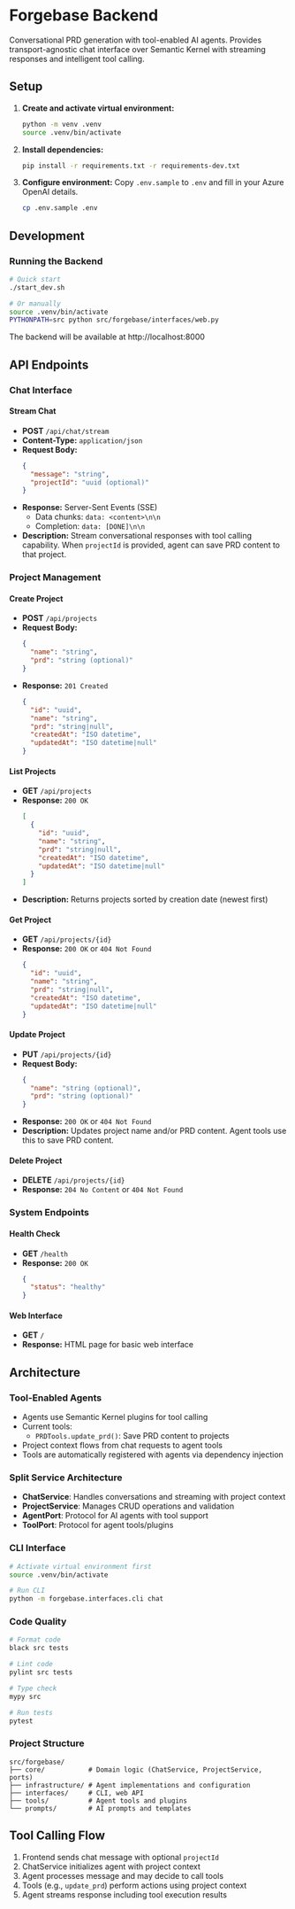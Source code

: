# Forgebase Backend

Conversational PRD generation with tool-enabled AI agents. Provides transport-agnostic chat interface over Semantic Kernel with streaming responses and intelligent tool calling.

## Setup

1. **Create and activate virtual environment:**
   ```bash
   python -m venv .venv
   source .venv/bin/activate
   ```

2. **Install dependencies:**
   ```bash
   pip install -r requirements.txt -r requirements-dev.txt
   ```

3. **Configure environment:**
   Copy `.env.sample` to `.env` and fill in your Azure OpenAI details.
   ```bash
   cp .env.sample .env
   ```

## Development

### Running the Backend

```bash
# Quick start
./start_dev.sh

# Or manually
source .venv/bin/activate
PYTHONPATH=src python src/forgebase/interfaces/web.py
```

The backend will be available at http://localhost:8000

## API Endpoints

### Chat Interface

#### Stream Chat
- **POST** `/api/chat/stream`
- **Content-Type:** `application/json`
- **Request Body:**
  ```json
  {
    "message": "string",
    "projectId": "uuid (optional)"
  }
  ```
- **Response:** Server-Sent Events (SSE)
  - Data chunks: `data: <content>\n\n`
  - Completion: `data: [DONE]\n\n`
- **Description:** Stream conversational responses with tool calling capability. When `projectId` is provided, agent can save PRD content to that project.

### Project Management

#### Create Project
- **POST** `/api/projects`
- **Request Body:**
  ```json
  {
    "name": "string",
    "prd": "string (optional)"
  }
  ```
- **Response:** `201 Created`
  ```json
  {
    "id": "uuid",
    "name": "string",
    "prd": "string|null",
    "createdAt": "ISO datetime",
    "updatedAt": "ISO datetime|null"
  }
  ```

#### List Projects
- **GET** `/api/projects`
- **Response:** `200 OK`
  ```json
  [
    {
      "id": "uuid",
      "name": "string", 
      "prd": "string|null",
      "createdAt": "ISO datetime",
      "updatedAt": "ISO datetime|null"
    }
  ]
  ```
- **Description:** Returns projects sorted by creation date (newest first)

#### Get Project
- **GET** `/api/projects/{id}`
- **Response:** `200 OK` or `404 Not Found`
  ```json
  {
    "id": "uuid",
    "name": "string",
    "prd": "string|null", 
    "createdAt": "ISO datetime",
    "updatedAt": "ISO datetime|null"
  }
  ```

#### Update Project
- **PUT** `/api/projects/{id}`
- **Request Body:**
  ```json
  {
    "name": "string (optional)",
    "prd": "string (optional)"
  }
  ```
- **Response:** `200 OK` or `404 Not Found`
- **Description:** Updates project name and/or PRD content. Agent tools use this to save PRD content.

#### Delete Project
- **DELETE** `/api/projects/{id}`
- **Response:** `204 No Content` or `404 Not Found`

### System Endpoints

#### Health Check
- **GET** `/health`
- **Response:** `200 OK`
  ```json
  {
    "status": "healthy"
  }
  ```

#### Web Interface
- **GET** `/`
- **Response:** HTML page for basic web interface

## Architecture

### Tool-Enabled Agents
- Agents use Semantic Kernel plugins for tool calling
- Current tools:
  - `PRDTools.update_prd()`: Save PRD content to projects
- Project context flows from chat requests to agent tools
- Tools are automatically registered with agents via dependency injection

### Split Service Architecture
- **ChatService**: Handles conversations and streaming with project context
- **ProjectService**: Manages CRUD operations and validation
- **AgentPort**: Protocol for AI agents with tool support
- **ToolPort**: Protocol for agent tools/plugins

### CLI Interface

```bash
# Activate virtual environment first
source .venv/bin/activate

# Run CLI
python -m forgebase.interfaces.cli chat
```

### Code Quality

```bash
# Format code
black src tests

# Lint code  
pylint src tests

# Type check
mypy src

# Run tests
pytest
```

### Project Structure

```
src/forgebase/
├── core/           # Domain logic (ChatService, ProjectService, ports)
├── infrastructure/ # Agent implementations and configuration
├── interfaces/     # CLI, web API
├── tools/          # Agent tools and plugins
└── prompts/        # AI prompts and templates
```

## Tool Calling Flow

1. Frontend sends chat message with optional `projectId`
2. ChatService initializes agent with project context
3. Agent processes message and may decide to call tools
4. Tools (e.g., `update_prd`) perform actions using project context
5. Agent streams response including tool execution results